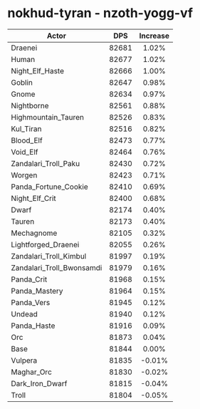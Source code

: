 # nokhud-tyran - nzoth-yogg-vf
| Actor | DPS | Increase |
|---|:---:|:---:|
|Draenei|82681|1.02%|
|Human|82677|1.02%|
|Night_Elf_Haste|82666|1.00%|
|Goblin|82647|0.98%|
|Gnome|82634|0.97%|
|Nightborne|82561|0.88%|
|Highmountain_Tauren|82526|0.83%|
|Kul_Tiran|82516|0.82%|
|Blood_Elf|82473|0.77%|
|Void_Elf|82464|0.76%|
|Zandalari_Troll_Paku|82430|0.72%|
|Worgen|82423|0.71%|
|Panda_Fortune_Cookie|82410|0.69%|
|Night_Elf_Crit|82400|0.68%|
|Dwarf|82174|0.40%|
|Tauren|82173|0.40%|
|Mechagnome|82105|0.32%|
|Lightforged_Draenei|82055|0.26%|
|Zandalari_Troll_Kimbul|81997|0.19%|
|Zandalari_Troll_Bwonsamdi|81979|0.16%|
|Panda_Crit|81968|0.15%|
|Panda_Mastery|81964|0.15%|
|Panda_Vers|81945|0.12%|
|Undead|81940|0.12%|
|Panda_Haste|81916|0.09%|
|Orc|81873|0.04%|
|Base|81844|0.00%|
|Vulpera|81835|-0.01%|
|Maghar_Orc|81830|-0.02%|
|Dark_Iron_Dwarf|81815|-0.04%|
|Troll|81804|-0.05%|
